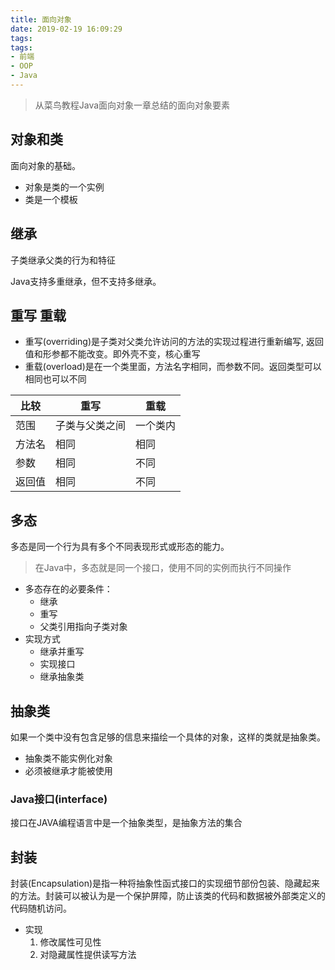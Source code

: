```yaml
---
title: 面向对象
date: 2019-02-19 16:09:29
tags:
tags:
- 前端
- OOP
- Java
---
```


> 从菜鸟教程Java面向对象一章总结的面向对象要素

<!-- more -->

## 对象和类

面向对象的基础。

* 对象是类的一个实例
* 类是一个模板

## 继承

子类继承父类的行为和特征

Java支持多重继承，但不支持多继承。

## 重写 重载

* 重写(overriding)是子类对父类允许访问的方法的实现过程进行重新编写, 返回值和形参都不能改变。即外壳不变，核心重写
* 重载(overload)是在一个类里面，方法名字相同，而参数不同。返回类型可以相同也可以不同

| 比较 | 重写 | 重载 | 
|--|--|--|
| 范围      | 子类与父类之间 | 一个类内 | 
| 方法名    | 相同 | 相同 | 
| 参数      | 相同 | 不同 | 
| 返回值    | 相同 | 不同 | 

## 多态

多态是同一个行为具有多个不同表现形式或形态的能力。

> 在Java中，多态就是同一个接口，使用不同的实例而执行不同操作

* 多态存在的必要条件：
  * 继承
  * 重写
  * 父类引用指向子类对象
* 实现方式
  * 继承并重写
  * 实现接口
  * 继承抽象类

## 抽象类

如果一个类中没有包含足够的信息来描绘一个具体的对象，这样的类就是抽象类。

* 抽象类不能实例化对象
* 必须被继承才能被使用

### Java接口(interface)

接口在JAVA编程语言中是一个抽象类型，是抽象方法的集合

## 封装

封装(Encapsulation)是指一种将抽象性函式接口的实现细节部份包装、隐藏起来的方法。封装可以被认为是一个保护屏障，防止该类的代码和数据被外部类定义的代码随机访问。

* 实现
  1. 修改属性可见性
  2. 对隐藏属性提供读写方法
